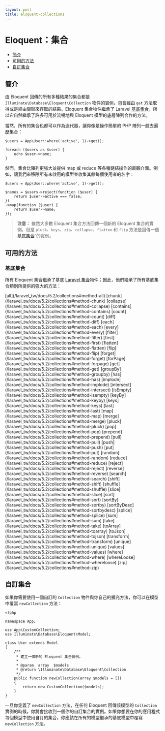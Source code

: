 ```yaml
---
layout: post
title: eloquent-collections
---
```

# Eloquent：集合

- [簡介](#introduction)
- [可用的方法](#available-methods)
- [自訂集合](#custom-collections)

<a name="introduction"></a>
## 簡介

由 Eloquent 回傳的所有多種結果的集合都是 `Illuminate\Database\Eloquent\Collection` 物件的實例，包含經由 `get` 方法取得或是經由關聯來存取的結果。Eloquent 集合物件繼承了 Laravel [基底集合](/laravel_tw/docs/5.2/collections)，所以它自然繼承了許多可用於流暢地與 Eloquent 模型的底層陣列合作的方法。

當然，所有的集合也都可以作為迭代器，讓你像是操作簡單的 PHP 陣列一般去遍歷集合：

    $users = App\User::where('active', 1)->get();

    foreach ($users as $user) {
        echo $user->name;
    }

然而，集合比陣列更強大並提供 map 或 reduce 等各種鏈結操作的直觀介面。例如，讓我們來移除所有未啟用的模型並收集其餘每個使用者的名字：

    $users = App\User::where('active', 1)->get();

    $names = $users->reject(function ($user) {
        return $user->active === false;
    })
    ->map(function ($user) {
        return $user->name;
    });

> **注意：** 雖然大多數 Eloquent 集合方法回傳一個新的 Eloquent 集合的實例，但是 `pluck`、`keys`、`zip`、`collapse`、`flatten` 和 `flip` 方法是回傳一個[基底集合](/laravel_tw/docs/5.2/collections)ˇ的實例。

<a name="available-methods"></a>
## 可用的方法

### 基底集合

所有 Eloquent 集合繼承了基底 [Laravel 集合](/laravel_tw/docs/5.2/collections)物件；因此，他們繼承了所有基底集合類別所提供的強大的方法：

<style>
    #collection-method-list > p {
        column-count: 3; -moz-column-count: 3; -webkit-column-count: 3;
        column-gap: 2em; -moz-column-gap: 2em; -webkit-column-gap: 2em;
    }

    #collection-method-list a {
        display: block;
    }
</style>

<div id="collection-method-list" markdown="1">
[all](/laravel_tw/docs/5.2/collections#method-all)
[chunk](/laravel_tw/docs/5.2/collections#method-chunk)
[collapse](/laravel_tw/docs/5.2/collections#method-collapse)
[contains](/laravel_tw/docs/5.2/collections#method-contains)
[count](/laravel_tw/docs/5.2/collections#method-count)
[diff](/laravel_tw/docs/5.2/collections#method-diff)
[each](/laravel_tw/docs/5.2/collections#method-each)
[every](/laravel_tw/docs/5.2/collections#method-every)
[filter](/laravel_tw/docs/5.2/collections#method-filter)
[first](/laravel_tw/docs/5.2/collections#method-first)
[flatten](/laravel_tw/docs/5.2/collections#method-flatten)
[flip](/laravel_tw/docs/5.2/collections#method-flip)
[forget](/laravel_tw/docs/5.2/collections#method-forget)
[forPage](/laravel_tw/docs/5.2/collections#method-forpage)
[get](/laravel_tw/docs/5.2/collections#method-get)
[groupBy](/laravel_tw/docs/5.2/collections#method-groupby)
[has](/laravel_tw/docs/5.2/collections#method-has)
[implode](/laravel_tw/docs/5.2/collections#method-implode)
[intersect](/laravel_tw/docs/5.2/collections#method-intersect)
[isEmpty](/laravel_tw/docs/5.2/collections#method-isempty)
[keyBy](/laravel_tw/docs/5.2/collections#method-keyby)
[keys](/laravel_tw/docs/5.2/collections#method-keys)
[last](/laravel_tw/docs/5.2/collections#method-last)
[map](/laravel_tw/docs/5.2/collections#method-map)
[merge](/laravel_tw/docs/5.2/collections#method-merge)
[pluck](/laravel_tw/docs/5.2/collections#method-pluck)
[pop](/laravel_tw/docs/5.2/collections#method-pop)
[prepend](/laravel_tw/docs/5.2/collections#method-prepend)
[pull](/laravel_tw/docs/5.2/collections#method-pull)
[push](/laravel_tw/docs/5.2/collections#method-push)
[put](/laravel_tw/docs/5.2/collections#method-put)
[random](/laravel_tw/docs/5.2/collections#method-random)
[reduce](/laravel_tw/docs/5.2/collections#method-reduce)
[reject](/laravel_tw/docs/5.2/collections#method-reject)
[reverse](/laravel_tw/docs/5.2/collections#method-reverse)
[search](/laravel_tw/docs/5.2/collections#method-search)
[shift](/laravel_tw/docs/5.2/collections#method-shift)
[shuffle](/laravel_tw/docs/5.2/collections#method-shuffle)
[slice](/laravel_tw/docs/5.2/collections#method-slice)
[sort](/laravel_tw/docs/5.2/collections#method-sort)
[sortBy](/laravel_tw/docs/5.2/collections#method-sortby)
[sortByDesc](/laravel_tw/docs/5.2/collections#method-sortbydesc)
[splice](/laravel_tw/docs/5.2/collections#method-splice)
[sum](/laravel_tw/docs/5.2/collections#method-sum)
[take](/laravel_tw/docs/5.2/collections#method-take)
[toArray](/laravel_tw/docs/5.2/collections#method-toarray)
[toJson](/laravel_tw/docs/5.2/collections#method-tojson)
[transform](/laravel_tw/docs/5.2/collections#method-transform)
[unique](/laravel_tw/docs/5.2/collections#method-unique)
[values](/laravel_tw/docs/5.2/collections#method-values)
[where](/laravel_tw/docs/5.2/collections#method-where)
[whereLoose](/laravel_tw/docs/5.2/collections#method-whereloose)
[zip](/laravel_tw/docs/5.2/collections#method-zip)
</div>

<a name="custom-collections"></a>
## 自訂集合

如果你需要使用一個自訂的 `Collection` 物件與你自己的擴充方法，你可以在模型中覆寫 `newCollection` 方法：

    <?php

    namespace App;

    use App\CustomCollection;
    use Illuminate\Database\Eloquent\Model;

    class User extends Model
    {
        /**
         * 建立一個新的 Eloquent 集合實例。
         *
         * @param  array  $models
         * @return \Illuminate\Database\Eloquent\Collection
         */
        public function newCollection(array $models = [])
        {
            return new CustomCollection($models);
        }
    }

一旦你定義了 `newCollection` 方法，在任何 Eloquent 回傳該模型的 `Collection` 實例的時候，你將會接收到一個你的自訂集合的實例。如果你想要在你的應用程式每個模型中使用自訂的集合，你應該在所有的模型繼承的基底模型中覆寫 `newCollection` 方法。
